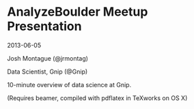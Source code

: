 AnalyzeBoulder Meetup Presentation 
==================================

2013-06-05

Josh Montague (@jrmontag)

Data Scientist, Gnip (@Gnip) 

10-minute overview of data science at Gnip.

(Requires beamer, compiled with pdflatex in TeXworks on OS X)



